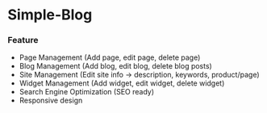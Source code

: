# Simple-Blog

### Feature
- Page Management (Add page, edit page, delete page)
- Blog Management (Add blog, edit blog, delete blog posts)
- Site Management (Edit site info -> description, keywords, product/page)
- Widget Management (Add widget, edit widget, delete widget)
- Search Engine Optimization (SEO ready)
- Responsive design